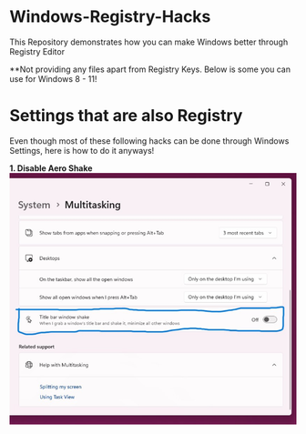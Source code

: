 # Windows-Registry-Hacks
This Repository demonstrates how you can make Windows better through Registry Editor

**Not providing any files apart from Registry Keys. Below is some you can use for Windows 8 - 11!

# Settings that are also Registry
Even though most of these following hacks can be done through Windows Settings, here is how to do it anyways!

**1. Disable Aero Shake**
   ![Screenshot of setting via Windows System Settings](disable_aero_shake_attached_screenshots/title_bar_shake_system_settings_annotated.png)
